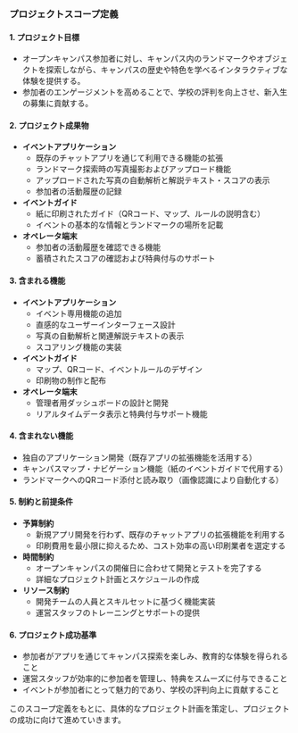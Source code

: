 ### プロジェクトスコープ定義

#### 1. プロジェクト目標

- オープンキャンパス参加者に対し、キャンパス内のランドマークやオブジェクトを探索しながら、キャンパスの歴史や特色を学べるインタラクティブな体験を提供する。
- 参加者のエンゲージメントを高めることで、学校の評判を向上させ、新入生の募集に貢献する。

#### 2. プロジェクト成果物

- **イベントアプリケーション**
  - 既存のチャットアプリを通じて利用できる機能の拡張
  - ランドマーク探索時の写真撮影およびアップロード機能
  - アップロードされた写真の自動解析と解説テキスト・スコアの表示
  - 参加者の活動履歴の記録
- **イベントガイド**
  - 紙に印刷されたガイド（QRコード、マップ、ルールの説明含む）
  - イベントの基本的な情報とランドマークの場所を記載
- **オペレータ端末**
  - 参加者の活動履歴を確認できる機能
  - 蓄積されたスコアの確認および特典付与のサポート

#### 3. 含まれる機能

- **イベントアプリケーション**
  - イベント専用機能の追加
  - 直感的なユーザーインターフェース設計
  - 写真の自動解析と関連解説テキストの表示
  - スコアリング機能の実装
- **イベントガイド**
  - マップ、QRコード、イベントルールのデザイン
  - 印刷物の制作と配布
- **オペレータ端末**
  - 管理者用ダッシュボードの設計と開発
  - リアルタイムデータ表示と特典付与サポート機能

#### 4. 含まれない機能

- 独自のアプリケーション開発（既存アプリの拡張機能を活用する）
- キャンパスマップ・ナビゲーション機能（紙のイベントガイドで代用する）
- ランドマークへのQRコード添付と読み取り（画像認識により自動化する）

#### 5. 制約と前提条件

- **予算制約**
  - 新規アプリ開発を行わず、既存のチャットアプリの拡張機能を利用する
  - 印刷費用を最小限に抑えるため、コスト効率の高い印刷業者を選定する
- **時間制約**
  - オープンキャンパスの開催日に合わせて開発とテストを完了する
  - 詳細なプロジェクト計画とスケジュールの作成
- **リソース制約**
  - 開発チームの人員とスキルセットに基づく機能実装
  - 運営スタッフのトレーニングとサポートの提供

#### 6. プロジェクト成功基準

- 参加者がアプリを通じてキャンパス探索を楽しみ、教育的な体験を得られること
- 運営スタッフが効率的に参加者を管理し、特典をスムーズに付与できること
- イベントが参加者にとって魅力的であり、学校の評判向上に貢献すること

このスコープ定義をもとに、具体的なプロジェクト計画を策定し、プロジェクトの成功に向けて進めていきます。
